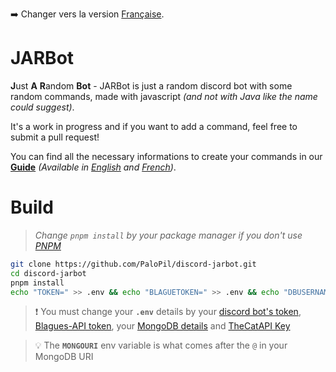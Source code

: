 ➡️ Changer vers la version [Française](README_FR.md).

# JARBot

**J**ust **A** **R**andom **Bot** - JARBot is just a random discord bot with some random commands, made with javascript _(and not with Java like the name could suggest)_.

It's a work in progress and if you want to add a command, feel free to submit a pull request!

You can find all the necessary informations to create your commands in our [**Guide**](/Guide/) _(Available in [English](/Guide/en/) and [French](/Guide/fr/))_.

# Build

> _Change `pnpm install` by your package manager if you don't use [PNPM](https://pnpm.io/)_

```sh
git clone https://github.com/PaloPil/discord-jarbot.git
cd discord-jarbot
pnpm install
echo "TOKEN=" >> .env && echo "BLAGUETOKEN=" >> .env && echo "DBUSERNAME=" >> .env && echo "DBPASSWORD=" >> .env && echo "MONGOURI=" >> .env && echo "CATAPI=" > .env
```

> ❗ You must change your **`.env`** details by your [discord bot's token](https://discord.com/developers/applications), [Blagues-API token](https://www.blagues-api.fr/), your [MongoDB details](https://www.mongodb.com) and [TheCatAPI Key](https://thecatapi.com)

> 💡 The **`MONGOURI`** env variable is what comes after the `@` in your MongoDB URI
